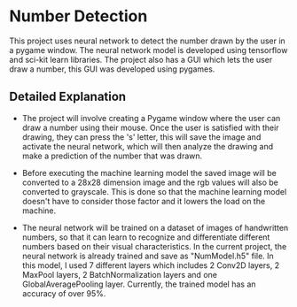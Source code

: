 # Number Detection

This project uses neural network to detect the number drawn by the user in a pygame window. The neural network model is developed using tensorflow and sci-kit learn libraries. The project also has a GUI which lets the user draw a number, this GUI was developed using pygames.

##  Detailed Explanation

- The project will involve creating a Pygame window where the user can draw a number using their mouse. Once the user is satisfied with their drawing, they can press the 's' letter, this will save the image and activate the neural network, which will then analyze the drawing and make a prediction of the number that was drawn. 

- Before executing the machine learning model the saved image will be converted to a 28x28 dimension image and the rgb values will also be converted to grayscale. This is done so that the machine learning model doesn't have to consider those factor and it lowers the load on the machine.

- The neural network will be trained on a dataset of images of handwritten numbers, so that it can learn to recognize and differentiate different numbers based on their visual characteristics. In the current project, the neural network is already trained and save as "NumModel.h5" file. In this model, I used 7 different layers which includes 2 Conv2D layers, 2 MaxPool layers, 2 BatchNormalization layers and one GlobalAveragePooling layer. Currently, the trained model has an accuracy of over 95%.
